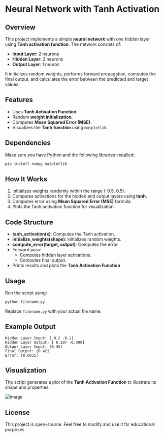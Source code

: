 # Neural Network with Tanh Activation

## Overview
This project implements a simple **neural network** with one hidden layer using **Tanh activation function**. The network consists of:
- **Input Layer**: 2 neurons
- **Hidden Layer**: 2 neurons
- **Output Layer**: 1 neuron

It initializes random weights, performs forward propagation, computes the final output, and calculates the error between the predicted and target values.

## Features
- Uses **Tanh Activation Function**.
- Random **weight initialization**.
- Computes **Mean Squared Error (MSE)**.
- Visualizes the **Tanh function** using `matplotlib`.

## Dependencies
Make sure you have Python and the following libraries installed:
```bash
pip install numpy matplotlib
```

## How It Works
1. Initializes weights randomly within the range (-0.5, 0.5).
2. Computes activations for the hidden and output layers using **tanh**.
3. Computes error using **Mean Squared Error (MSE)** formula.
4. Plots the Tanh activation function for visualization.

## Code Structure
- **tanh_activation(x)**: Computes the Tanh activation.
- **initialize_weights(shape)**: Initializes random weights.
- **compute_error(target, output)**: Computes the error.
- Forward pass:
  - Computes hidden layer activations.
  - Computes final output.
- Prints results and plots the **Tanh Activation Function**.

## Usage
Run the script using:
```bash
python filename.py
```
Replace `filename.py` with your actual file name.

## Example Output
```
Hidden Layer Input: [ 0.2 -0.1]
Hidden Layer Output: [ 0.197 -0.099]
Output Layer Input: [0.45]
Final Output: [0.42]
Error: [0.0035]
```

## Visualization
The script generates a plot of the **Tanh Activation Function** to illustrate its shape and properties.

![image](https://github.com/user-attachments/assets/adf9ccb0-d383-4512-ba87-7769d10f8a14)


## License
This project is open-source. Feel free to modify and use it for educational purposes.


